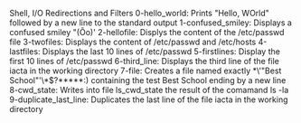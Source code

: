 Shell, I/O Redirections and Filters
0-hello_world: Prints "Hello, WOrld" followed by a new line to the standard output
1-confused_smiley: Displays a confused smiley "(Ôo)'
2-hellofile: Displys the content of the /etc/passwd file
3-twofiles: Displays the content of /etc/passwd and /etc/hosts
4-lastfiles: Displays the last 10 lines of /etc/passwd
5-firstlines: Display the first 10 lines of /etc/passwd
6-third_line: Displays the third line of the file iacta in the working directory
7-file: Creates a file named exactly \*\\'"Best School"\'\\*$\?\*\*\*\*\*:) containing the test Best School ending by a new line
8-cwd_state: Writes into file ls_cwd_state the result of the comamand ls -la
9-duplicate_last_line: Duplicates the last line of the file iacta in the working directory
